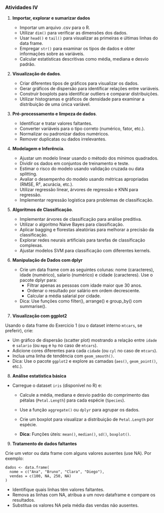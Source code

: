 ### Atividades IV
1.  **Importar, explorar e sumarizar dados**
    - Importar um arquivo .csv para o R.
    - Utilizar `dim()` para verificar as dimensões dos dados.
    - Usar `head()` e `tail()` para visualizar as primeiras e últimas linhas do data frame.
    - Empregar `str()` para examinar os tipos de dados e obter informações sobre as variáveis.
    - Calcular estatísticas descritivas como média, mediana e desvio padrão.

2.  **Visualização de dados**.
    - Criar diferentes tipos de gráficos para visualizar os dados.
    - Gerar gráficos de dispersão para identificar relações entre variáveis.
    - Construir boxplots para identificar outliers e comparar distribuições.
    - Utilizar histogramas e gráficos de densidade para examinar a distribuição de uma única variável.

3.  **Pré-processamento e limpeza de dados**.
    - Identificar e tratar valores faltantes.
    - Converter variáveis para o tipo correto (numérico, fator, etc.).
    - Normalizar ou padronizar dados numéricos.
    - Remover duplicatas ou dados irrelevantes.
    
4.  **Modelagem e Inferência**.
    - Ajustar um modelo linear usando o método dos mínimos quadrados.
    - Dividir os dados em conjuntos de treinamento e teste.
    - Estimar o risco do modelo usando validação cruzada ou data splitting.
    - Avaliar o desempenho do modelo usando métricas apropriadas (RMSE, R², acurácia, etc.).
    - Utilizar regressão linear, árvores de regressão e KNN para regressão.
    - Implementar regressão logística para problemas de classificação.
    
5.  **Algoritmos de Classificação**.
    - Implementar árvores de classificação para análise preditiva.
    - Utilizar o algoritmo Naive Bayes para classificação.
    - Aplicar bagging e florestas aleatórias para melhorar a precisão da classificação.
    - Explorar redes neurais artificiais para tarefas de classificação complexas.
    - Ajustar modelos SVM para classificação com diferentes kernels.

6.  **Manipulação de Dados com dplyr**
    - Crie um data frame com as seguintes colunas: nome (caracteres), idade (numérico), salario (numérico) e cidade (caracteres). Use o pacote dplyr para:
        - Filtrar apenas as pessoas com idade maior que 30 anos.
        - Ordenar o resultado por salário em ordem decrescente.
        - Calcular a média salarial por cidade.
    - Dica: Use funções como filter(), arrange() e group_by() com summarise().

7. **Visualização com ggplot2**

Usando o data frame do Exercício 1 (ou o dataset interno `mtcars`, se preferir), crie:

- Um gráfico de dispersão (scatter plot) mostrando a relação entre `idade` e `salario` (ou `mpg` e `hp` no caso de `mtcars`).
- Adicione cores diferentes para cada `cidade` (ou `cyl` no caso de `mtcars`).
- Inclua uma linha de tendência com `geom_smooth()`.
- Dica: Use o pacote `ggplot2` e explore as camadas (`aes()`, `geom_point()`, etc.).

8. **Análise estatística básica**
- Carregue o dataset `iris` (disponível no R) e:
    - Calcule a média, mediana e desvio padrão do comprimento das pétalas (`Petal.Length`) para cada espécie (`Species`).
    - Use a função `aggregate()` ou `dplyr` para agrupar os dados.
    - Crie um boxplot para visualizar a distribuição de `Petal.Length` por espécie.

    - **Dica:** Funções úteis: `mean()`, `median()`, `sd()`, `boxplot()`.

9. **Tratamento de dados faltantes**

Crie um vetor ou data frame com alguns valores ausentes (use NA). Por exemplo:

```
dados <- data.frame(
  nome = c("Ana", "Bruno", "Clara", "Diego"),
  vendas = c(100, NA, 250, NA)
)
```

- Identifique quais linhas têm valores faltantes.
- Remova as linhas com NA, atribua a um novo dataframe e compare os resultados.
- Substitua os valores NA pela média das vendas não ausentes.

